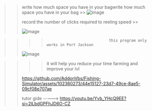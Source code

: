 >>
>> write how much space you have in your bagwrite how much space you have in your bag >>
>>![image](https://github.com/AddonVbs/Fishing-Simulator/assets/102360273/79f35fc4-f7b0-4e77-8bdb-a1b86fbfdee8)
>>
>>
>>
>>
>>
>>record the number of clicks required to reeling speed >>
>>
>>![image](https://github.com/AddonVbs/Fishing-Simulator/assets/102360273/3c512481-12b3-4353-8956-6acc56491e84)
>>







>>
>>>>                                 this program only works in Port Jackson
>>
>>![image](https://github.com/AddonVbs/Fishing-Simulator/assets/102360273/0bde9254-a986-40c6-a247-3ba59cb7600e)
>>
>>
>>
>>





>>
>>>> it will help you reduce your time farming and improve your lvl
>>
>>
>>https://github.com/AddonVbs/Fishing-Simulator/assets/102360273/44e15127-23d7-49ce-8ae5-09cf08e707ae
>>
>>
>>
>>
>> tutor gide -----> https://youtu.be/Yvb_YHcQ9EE?si=2lLbdGPFhJD6O-CZ




